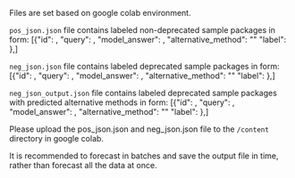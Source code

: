 Files are set based on google colab environment.

`pos_json.json` file contains labeled non-deprecated sample packages in form: [{"id": , "query": , "model_answer": , "alternative_method": "" "label": },]

`neg_json.json` file contains labeled deprecated sample packages in form: [{"id": , "query": , "model_answer": , "alternative_method": "" "label": },]

`neg_json_output.json` file contains labeled deprecated sample packages with predicted alternative methods in form: [{"id": , "query": , "model_answer": , "alternative_method": "" "label": },]

Please upload the pos_json.json and neg_json.json file to the `/content` directory in google colab.

It is recommended to forecast in batches and save the output file in time, rather than forecast all the data at once.